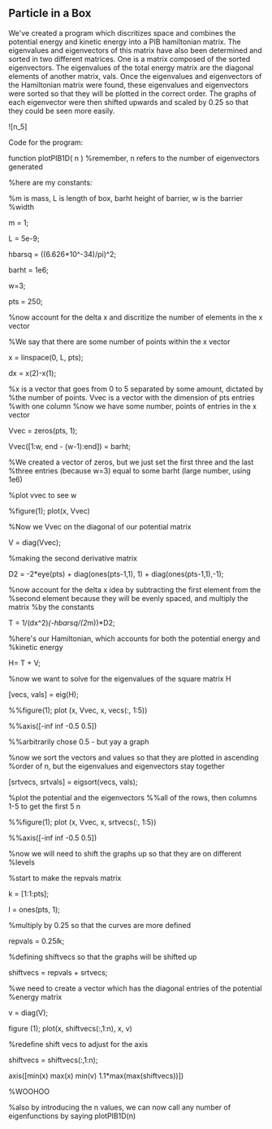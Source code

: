 Particle in a Box
--

We've created a program which discritizes space and combines the potential energy and kinetic energy into a PIB hamiltonian matrix.
The eigenvalues and eigenvectors of this matrix have also been determined and sorted in two different matrices. 
One is a matrix composed of the sorted eigenvectors.
The eigenvalues of the total energy matrix are the diagonal elements of another matrix, vals. Once the eigenvalues and eigenvectors of the 
Hamiltonian matrix were found, these eigenvalues and eigenvectors were sorted so that they will be plotted in the correct order. The graphs
of each eigenvector were then shifted upwards and scaled by 0.25 so that they could be seen more easily. 


![n_5]


Code for the program:

function plotPIB1D( n )
%remember, n refers to the number of eigenvectors generated

%here are my constants: 

%m is mass, L is length of box, barht height of barrier, w is the barrier
%width 

m = 1;

L = 5e-9;

hbarsq = ((6.626*10^-34)/pi)^2; 

barht = 1e6;

w=3; 

pts = 250;

%now account for the delta x and discritize the number of elements in the x vector 

%We say that there are some number of points within the x vector

x = linspace(0, L, pts);

dx = x(2)-x(1);


%x is a vector that goes from 0 to 5 separated by some amount, dictated by
%the number of points. Vvec is a vector with the dimension of pts entries
%with one column
%now we have some number, points of entries in the x vector

Vvec = zeros(pts, 1);

Vvec([1:w, end - (w-1):end]) = barht;

%We created a vector of zeros, but we just set the first three and the last
%three entries (because w=3) equal to some barht (large number, using 1e6)


%plot vvec to see w

%figure(1); plot(x, Vvec)

%Now we Vvec on the diagonal of our potential matrix

V = diag(Vvec);


%making the second derivative matrix

D2 = -2*eye(pts) + diag(ones(pts-1,1), 1) + diag(ones(pts-1,1),-1);

%now account for the delta x idea by subtracting the first element from the
%second element because they will be evenly spaced, and multiply the matrix
%by the constants 

T = 1/(dx^2)*(-hbarsq/(2*m))*D2;


%here's our Hamiltonian, which accounts for both the potential energy and
%kinetic energy

H= T + V;


%now we want to solve for the eigenvalues of the square matrix H

[vecs, vals] = eig(H);

%%figure(1); plot (x, Vvec, x, vecs(:, 1:5))

%%axis([-inf inf -0.5 0.5]) 

%%arbitrarily chose 0.5 - but yay a graph


%now we sort the vectors and values so that they are plotted in ascending
%order of n, but the eigenvalues and eigenvectors stay together

[srtvecs, srtvals] = eigsort(vecs, vals);


%plot the potential and the eigenvectors 
%%all of the rows, then columns 1-5 to get the first 5 n

%%figure(1); plot (x, Vvec, x, srtvecs(:, 1:5))

%%axis([-inf inf -0.5 0.5])


%now we will need to shift the graphs up so that they are on different
%levels 

%start to make the repvals matrix

k = [1:1:pts];

l = ones(pts, 1);

%multiply by 0.25 so that the curves are more defined 

repvals = 0.25*l*k;


%defining shiftvecs so that the graphs will be shifted up

shiftvecs = repvals + srtvecs;


%we need to create a vector which has the diagonal entries of the potential
%energy matrix

v = diag(V);

figure (1); plot(x, shiftvecs(:,1:n), x, v)


%redefine shift vecs to adjust for the axis

shiftvecs = shiftvecs(:,1:n);

axis([min(x) max(x) min(v) 1.1*max(max(shiftvecs))])

%WOOHOO

%also by introducing the n values, we can now call any number of eigenfunctions by saying plotPIB1D(n)

